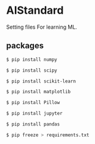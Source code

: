 # AIStandard 

Setting files For learning ML.


##  packages

```bash
$ pip install numpy

$ pip install scipy

$ pip install scikit-learn

$ pip install matplotlib

$ pip install Pillow

$ pip install jupyter

$ pip install pandas

$ pip freeze > requirements.txt
```
